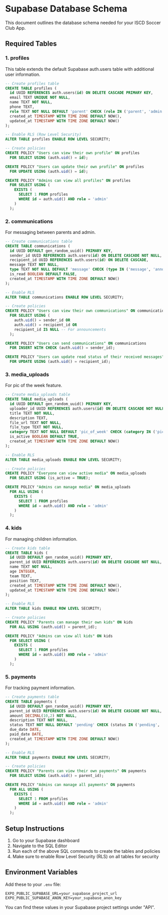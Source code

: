 # Supabase Database Schema

This document outlines the database schema needed for your ISCD Soccer Club App.

## Required Tables

### 1. profiles
This table extends the default Supabase auth.users table with additional user information.

```sql
-- Create profiles table
CREATE TABLE profiles (
  id UUID REFERENCES auth.users(id) ON DELETE CASCADE PRIMARY KEY,
  email TEXT UNIQUE NOT NULL,
  name TEXT NOT NULL,
  phone TEXT,
  role TEXT NOT NULL DEFAULT 'parent' CHECK (role IN ('parent', 'admin')),
  created_at TIMESTAMP WITH TIME ZONE DEFAULT NOW(),
  updated_at TIMESTAMP WITH TIME ZONE DEFAULT NOW()
);

-- Enable RLS (Row Level Security)
ALTER TABLE profiles ENABLE ROW LEVEL SECURITY;

-- Create policies
CREATE POLICY "Users can view their own profile" ON profiles
  FOR SELECT USING (auth.uid() = id);

CREATE POLICY "Users can update their own profile" ON profiles
  FOR UPDATE USING (auth.uid() = id);

CREATE POLICY "Admins can view all profiles" ON profiles
  FOR SELECT USING (
    EXISTS (
      SELECT 1 FROM profiles 
      WHERE id = auth.uid() AND role = 'admin'
    )
  );
```

### 2. communications
For messaging between parents and admin.

```sql
-- Create communications table
CREATE TABLE communications (
  id UUID DEFAULT gen_random_uuid() PRIMARY KEY,
  sender_id UUID REFERENCES auth.users(id) ON DELETE CASCADE NOT NULL,
  recipient_id UUID REFERENCES auth.users(id) ON DELETE CASCADE,
  message TEXT NOT NULL,
  type TEXT NOT NULL DEFAULT 'message' CHECK (type IN ('message', 'announcement')),
  is_read BOOLEAN DEFAULT FALSE,
  created_at TIMESTAMP WITH TIME ZONE DEFAULT NOW()
);

-- Enable RLS
ALTER TABLE communications ENABLE ROW LEVEL SECURITY;

-- Create policies
CREATE POLICY "Users can view their own communications" ON communications
  FOR SELECT USING (
    auth.uid() = sender_id OR 
    auth.uid() = recipient_id OR
    recipient_id IS NULL -- For announcements
  );

CREATE POLICY "Users can send communications" ON communications
  FOR INSERT WITH CHECK (auth.uid() = sender_id);

CREATE POLICY "Users can update read status of their received messages" ON communications
  FOR UPDATE USING (auth.uid() = recipient_id);
```

### 3. media_uploads
For pic of the week feature.

```sql
-- Create media_uploads table
CREATE TABLE media_uploads (
  id UUID DEFAULT gen_random_uuid() PRIMARY KEY,
  uploader_id UUID REFERENCES auth.users(id) ON DELETE CASCADE NOT NULL,
  title TEXT NOT NULL,
  description TEXT,
  file_url TEXT NOT NULL,
  file_type TEXT NOT NULL,
  category TEXT NOT NULL DEFAULT 'pic_of_week' CHECK (category IN ('pic_of_week', 'general')),
  is_active BOOLEAN DEFAULT TRUE,
  created_at TIMESTAMP WITH TIME ZONE DEFAULT NOW()
);

-- Enable RLS
ALTER TABLE media_uploads ENABLE ROW LEVEL SECURITY;

-- Create policies
CREATE POLICY "Everyone can view active media" ON media_uploads
  FOR SELECT USING (is_active = TRUE);

CREATE POLICY "Admins can manage media" ON media_uploads
  FOR ALL USING (
    EXISTS (
      SELECT 1 FROM profiles 
      WHERE id = auth.uid() AND role = 'admin'
    )
  );
```

### 4. kids
For managing children information.

```sql
-- Create kids table
CREATE TABLE kids (
  id UUID DEFAULT gen_random_uuid() PRIMARY KEY,
  parent_id UUID REFERENCES auth.users(id) ON DELETE CASCADE NOT NULL,
  name TEXT NOT NULL,
  age INTEGER,
  team TEXT,
  position TEXT,
  created_at TIMESTAMP WITH TIME ZONE DEFAULT NOW(),
  updated_at TIMESTAMP WITH TIME ZONE DEFAULT NOW()
);

-- Enable RLS
ALTER TABLE kids ENABLE ROW LEVEL SECURITY;

-- Create policies
CREATE POLICY "Parents can manage their own kids" ON kids
  FOR ALL USING (auth.uid() = parent_id);

CREATE POLICY "Admins can view all kids" ON kids
  FOR SELECT USING (
    EXISTS (
      SELECT 1 FROM profiles 
      WHERE id = auth.uid() AND role = 'admin'
    )
  );
```

### 5. payments
For tracking payment information.

```sql
-- Create payments table
CREATE TABLE payments (
  id UUID DEFAULT gen_random_uuid() PRIMARY KEY,
  parent_id UUID REFERENCES auth.users(id) ON DELETE CASCADE NOT NULL,
  amount DECIMAL(10,2) NOT NULL,
  description TEXT NOT NULL,
  status TEXT NOT NULL DEFAULT 'pending' CHECK (status IN ('pending', 'paid', 'overdue')),
  due_date DATE,
  paid_date DATE,
  created_at TIMESTAMP WITH TIME ZONE DEFAULT NOW()
);

-- Enable RLS
ALTER TABLE payments ENABLE ROW LEVEL SECURITY;

-- Create policies
CREATE POLICY "Parents can view their own payments" ON payments
  FOR SELECT USING (auth.uid() = parent_id);

CREATE POLICY "Admins can manage all payments" ON payments
  FOR ALL USING (
    EXISTS (
      SELECT 1 FROM profiles 
      WHERE id = auth.uid() AND role = 'admin'
    )
  );
```

## Setup Instructions

1. Go to your Supabase dashboard
2. Navigate to the SQL Editor
3. Run each of the above SQL commands to create the tables and policies
4. Make sure to enable Row Level Security (RLS) on all tables for security

## Environment Variables

Add these to your `.env` file:

```
EXPO_PUBLIC_SUPABASE_URL=your_supabase_project_url
EXPO_PUBLIC_SUPABASE_ANON_KEY=your_supabase_anon_key
```

You can find these values in your Supabase project settings under "API".